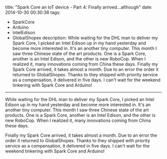 title: "Spark Core an IoT device - Part 4: Finally arrived...although"
date: 2014-10-30 00:30:36
tags:
 - SparkCore
 - Arduino
 - IntelEdison
 - GlobalShopex
description: While waiting for the DHL man to deliver my Spark Core, I picked an Intel Edison up in my hand yesterday and become more interested in. It's an another tiny computer. This month I saw three Chinese state of the art products. One is a Spark Core, another is an Intel Edison, and the other is new RoboCop. When I realized it, many innovations coming from China these days. Finally my Spark Core arrived, it takes almost a month. Due to an error the order it returned to GlobalShopex. Thanks to they shipped with priority service as a compensation, it delivered in five days. I can't wait for the weekend tinkering with Spark Core and Arduino! 
---

While waiting for the DHL man to deliver my Spark Core, I picked an Intel Edison up in my hand yesterday and become more interested in. It's an another tiny computer. This month I saw three Chinese state of the art products. One is a Spark Core, another is an Intel Edison, and the other is new RoboCop. When I realized it, many innovations coming from China these days.

Finally my Spark Core arrived, it takes almost a month. Due to an error the order it returned to GlobalShopex. Thanks to they shipped with priority service as a compensation, it delivered in five days. I can't wait for the weekend tinkering with Spark Core and Arduino! 
